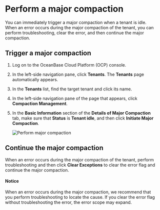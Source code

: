 # Perform a major compaction

You can immediately trigger a major compaction when a tenant is idle. When an error occurs during the major compaction of the tenant, you can perform troubleshooting, clear the error, and then continue the major compaction.

## Trigger a major compaction

1. Log on to the OceanBase Cloud Platform (OCP) console.

2. In the left-side navigation pane, click **Tenants**.
   The **Tenants** page automatically appears.

3. In the **Tenants** list, find the target tenant and click its name.

4. In the left-side navigation pane of the page that appears, click **Compaction Management**.

5. In the **Basic Information** section of the **Details of Major Compaction** tab, make sure that **Status** is **Tenant idle**, and then click **Initiate Major Compaction**.

   ![Perform major compaction](https://obbusiness-private.oss-cn-shanghai.aliyuncs.com/doc/img/ocp/%E5%8F%91%E8%B5%B7%E5%90%88%E5%B9%B62.png)

## Continue the major compaction

When an error occurs during the major compaction of the tenant, perform troubleshooting and then click **Clear Exceptions** to clear the error flag and continue the major compaction.

  <main id="notice" type='notice'>
    <h4>Notice</h4>
    <p>When an error occurs during the major compaction, we recommend that you perform troubleshooting to locate the cause. If you clear the error flag without troubleshooting the error, the error scope may expand.</p>
  </main>

